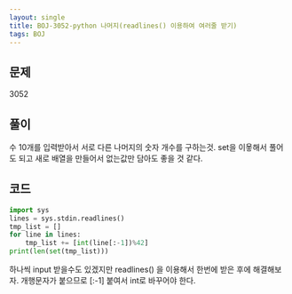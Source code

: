 ```yaml
---
layout: single
title: BOJ-3052-python 나머지(readlines() 이용하여 여러줄 받기)
tags: BOJ
---
```


## 문제  
3052
  
## 풀이  
수 10개를 입력받아서 서로 다른 나머지의 숫자 개수를 구하는것. set을 이욯해서 풀어도 되고 새로 배열을 만들어서 없는값만 담아도 좋을 것 같다.

## 코드  

```python
import sys
lines = sys.stdin.readlines()
tmp_list = []
for line in lines:
    tmp_list += [int(line[:-1])%42]
print(len(set(tmp_list)))
```
하나씩 input 받을수도 있겠지만 readlines() 을 이용해서 한번에 받은 후에 해결해보자. 개행문자가 붙으므로 [:-1] 붙여서 int로 바꾸어야 한다.